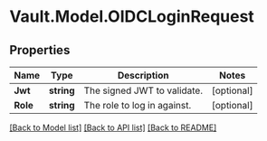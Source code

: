 # Vault.Model.OIDCLoginRequest

## Properties

Name | Type | Description | Notes
------------ | ------------- | ------------- | -------------
**Jwt** | **string** | The signed JWT to validate. | [optional] 
**Role** | **string** | The role to log in against. | [optional] 


[[Back to Model list]](../README.md#documentation-for-models) [[Back to API list]](../README.md#documentation-for-api-endpoints) [[Back to README]](../README.md)

